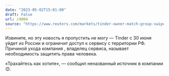 ```yaml
---
date: "2023-05-02T15:01:00"
draft: False
url: /4004
source: "https://www.reuters.com/markets/tinder-owner-match-group-swipes-left-russia-pledging-exit-by-june-30-2023-05-02/"
---
```


Извините, но эту новость я пропустить не могу — Tinder с 30 июня уйдет из России и ограничит доступ к сервису с территории РФ. Причиной ухода компания , владелец сервиса, называет необходимость защитить права человека.

«Трахайтесь как хотите», — сообщил неназванный источник в компании 😊.
